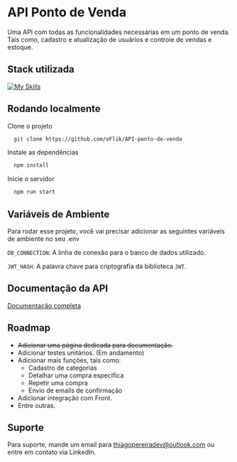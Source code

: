 
# API Ponto de Venda

Uma API com todas as funcionalidades necessárias em um ponto de venda. Tais como, cadastro e atualização de usuários e controle de vendas e estoque.

## Stack utilizada

[![My Skills](https://skillicons.dev/icons?i=nodejs,express,postgres,git)](https://skillicons.dev)



## Rodando localmente

Clone o projeto

```bash
  git clone https://github.com/oFlik/API-ponto-de-venda
```


Instale as dependências

```bash
  npm install
```

Inicie o servidor

```bash
  npm run start
```


## Variáveis de Ambiente

Para rodar esse projeto, você vai precisar adicionar as seguintes variáveis de ambiente no seu .env

`DB_CONNECTION`: A linha de conexão para o banco de dados utilizado.

`JWT_HASH`: A palavra chave para criptografia da biblioteca `JWT`.


## Documentação da API

[Documentação completa](https://api-ponto-de-venda.onrender.com/docs/)

## Roadmap

- ~~Adicionar uma página dedicada para documentação.~~ 
- Adicionar testes unitários. (Em andamento)
- Adicionar mais funções, tais como:
    - Cadastro de categorias
    - Detalhar uma compra específica
    - Repetir uma compra
    - Envio de emails de confirmação
- Adicionar integração com Front.
- Entre outras.


## Suporte

Para suporte, mande um email para thiagopereiradev@outlook.com ou entre em contato via LinkedIn.

